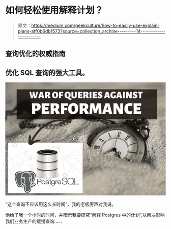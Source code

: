 # 如何轻松使用解释计划？

> 原文：<https://medium.com/geekculture/how-to-easily-use-explain-plans-aff0b6db1573?source=collection_archive---------14----------------------->

## 查询优化的权威指南

## 优化 SQL 查询的强大工具。

![](img/5f6eeec40c44693065afe2d83bbe0fef.png)

“这个查询不应该用这么长时间”，我的老板厉声对我说。

他给了我一个小时的时间，并暗示我要研究“解释 Postgres 中的计划”,以解决影响我们业务生产的缓慢查询……